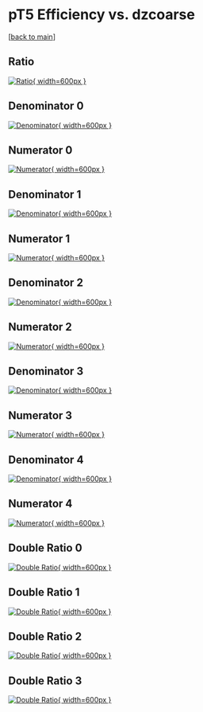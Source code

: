 # pT5 Efficiency vs. dzcoarse

[[back to main](./)]



## Ratio

[![Ratio](../mtv/var/pT5_loweta_13_1_eff_dzcoarse.png){ width=600px }](../mtv/var/pT5_loweta_13_1_eff_dzcoarse.pdf)

## Denominator 0

[![Denominator](../mtv/den/pT5_loweta_13_1_eff_dzcoarse_den0.png){ width=600px }](../mtv/den/pT5_loweta_13_1_eff_dzcoarse_den0.pdf)

## Numerator 0

[![Numerator](../mtv/num/pT5_loweta_13_1_eff_dzcoarse_num0.png){ width=600px }](../mtv/num/pT5_loweta_13_1_eff_dzcoarse_num0.pdf)

## Denominator 1

[![Denominator](../mtv/den/pT5_loweta_13_1_eff_dzcoarse_den1.png){ width=600px }](../mtv/den/pT5_loweta_13_1_eff_dzcoarse_den1.pdf)

## Numerator 1

[![Numerator](../mtv/num/pT5_loweta_13_1_eff_dzcoarse_num1.png){ width=600px }](../mtv/num/pT5_loweta_13_1_eff_dzcoarse_num1.pdf)

## Denominator 2

[![Denominator](../mtv/den/pT5_loweta_13_1_eff_dzcoarse_den2.png){ width=600px }](../mtv/den/pT5_loweta_13_1_eff_dzcoarse_den2.pdf)

## Numerator 2

[![Numerator](../mtv/num/pT5_loweta_13_1_eff_dzcoarse_num2.png){ width=600px }](../mtv/num/pT5_loweta_13_1_eff_dzcoarse_num2.pdf)

## Denominator 3

[![Denominator](../mtv/den/pT5_loweta_13_1_eff_dzcoarse_den3.png){ width=600px }](../mtv/den/pT5_loweta_13_1_eff_dzcoarse_den3.pdf)

## Numerator 3

[![Numerator](../mtv/num/pT5_loweta_13_1_eff_dzcoarse_num3.png){ width=600px }](../mtv/num/pT5_loweta_13_1_eff_dzcoarse_num3.pdf)

## Denominator 4

[![Denominator](../mtv/den/pT5_loweta_13_1_eff_dzcoarse_den4.png){ width=600px }](../mtv/den/pT5_loweta_13_1_eff_dzcoarse_den4.pdf)

## Numerator 4

[![Numerator](../mtv/num/pT5_loweta_13_1_eff_dzcoarse_num4.png){ width=600px }](../mtv/num/pT5_loweta_13_1_eff_dzcoarse_num4.pdf)

## Double Ratio 0

[![Double Ratio](../mtv/ratio/pT5_loweta_13_1_eff_dzcoarse_ratio0.png){ width=600px }](../mtv/ratio/pT5_loweta_13_1_eff_dzcoarse_ratio0.pdf)

## Double Ratio 1

[![Double Ratio](../mtv/ratio/pT5_loweta_13_1_eff_dzcoarse_ratio1.png){ width=600px }](../mtv/ratio/pT5_loweta_13_1_eff_dzcoarse_ratio1.pdf)

## Double Ratio 2

[![Double Ratio](../mtv/ratio/pT5_loweta_13_1_eff_dzcoarse_ratio2.png){ width=600px }](../mtv/ratio/pT5_loweta_13_1_eff_dzcoarse_ratio2.pdf)

## Double Ratio 3

[![Double Ratio](../mtv/ratio/pT5_loweta_13_1_eff_dzcoarse_ratio3.png){ width=600px }](../mtv/ratio/pT5_loweta_13_1_eff_dzcoarse_ratio3.pdf)

